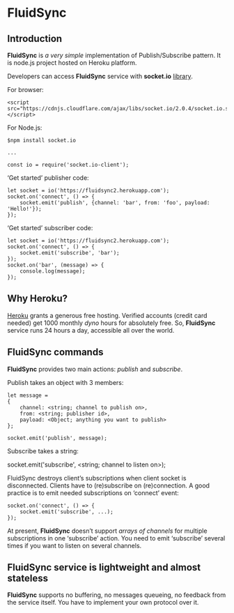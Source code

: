 # FluidSync

## Introduction

**FluidSync** is *a very simple* implementation of Publish/Subscribe pattern. It is node.js project hosted on Heroku platform.

Developers can access **FluidSync** service with **socket.io** [library](https://socket.io/).

For browser:

```
<script src="https://cdnjs.cloudflare.com/ajax/libs/socket.io/2.0.4/socket.io.slim.js"></script>
```

For Node.js:

```
$npm install socket.io

... 

const io = require('socket.io-client');
```

‘Get started’ publisher code:

```
let socket = io('https://fluidsync2.herokuapp.com');
socket.on('connect', () => {
    socket.emit('publish', {channel: 'bar', from: 'foo', payload: 'Hello!'});
});
```

‘Get started’ subscriber code:

```
let socket = io('https://fluidsync2.herokuapp.com');
socket.on('connect', () => {
    socket.emit('subscribe', 'bar');
});
socket.on('bar', (message) => {               
    console.log(message);
});                       
```

## Why Heroku?

[Heroku](https://www.heroku.com) grants a generous free hosting. Verified accounts (credit card needed) get 1000 monthly *dyno* hours for absolutely free. So, **FluidSync** service runs 24 hours a day, accessible all over the world.

## FluidSync commands

**FluidSync** provides two main actions: *publish* and *subscribe*.

Publish takes an object with 3 members:

```
let message = 
{
    channel: <string; channel to publish on>, 
    from: <string; publisher id>, 
    payload: <Object; anything you want to publish>
};

socket.emit('publish', message);
```

Subscribe takes a string:

socket.emit('subscribe', <string; channel to listen on>);

FluidSync destroys client’s subscriptions when client socket is disconnected. Clients have to (re)subscribe on (re)connection. A good practice is to emit needed subscriptions on ‘connect’ event:

```
socket.on('connect', () => {
    socket.emit('subscribe', ...);
});
```

At present, **FluidSync** doesn’t support *arrays of channels* for multiple subscriptions in one ‘subscribe’ action. You need to emit ‘subscribe’ several times if you want to listen on several channels.

## FluidSync service is lightweight and almost stateless

**FluidSync** supports no buffering, no messages queueing, no feedback from the service itself. You have to implement your own protocol over it.

